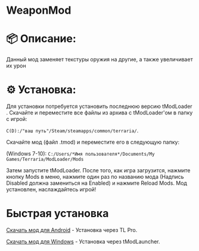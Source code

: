 # WeaponMod

# 📦 Описание:

Данный мод заменяет текстуры оружия на другие, а также увеличивает их урон

# ⚙ Установка:

Для установки потребуется установить последнюю версию tModLoader . Скачайте и переместите все файлы из архива с tModLoader'ом в папку с игрой:

`C(D):/"ваш путь"/Steam/steamapps/common/terraria/`.

Скачайте мод (файл .tmod) и переместите его в следующую папку:

(Windows 7-10): `C:/Users/*Имя пользователя*/Documents/My Games/Terraria/ModLoader/Mods`

Затем запустите tModLoader. После того, как игра загрузится, нажмите кнопку Mods в меню, нажмите один раз по названию мода (Надпись Disabled должна замениться на Enabled) и нажмите Reload Mods. Мод установлен, наслаждайтесь игрой!

# Быстрая установка

[Скачать мод для Android](https://github.com/TerraSNG/WeaponMod/releases/tag/Test) - Установка через TL Pro.

[Скачать мод для Windows]() - Установка через tModLauncher.
